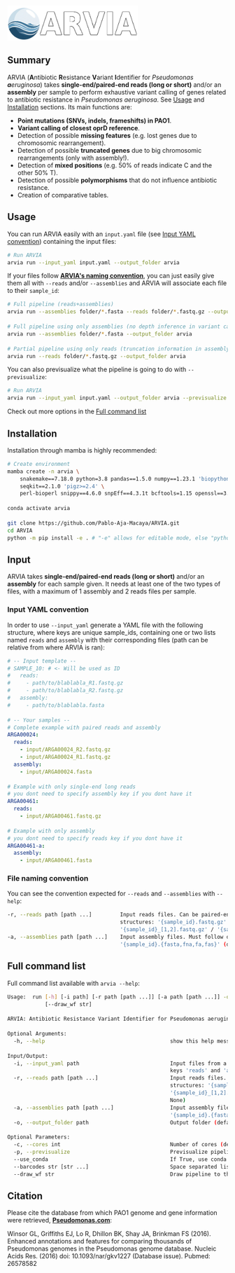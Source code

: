 <p align="left">
  <img src="arvia/data/arvia_header.png" height="80" >
</p>

## Summary

ARVIA (**A**ntibiotic **R**esistance **V**ariant **I**dentifier for *Pseudomonas **a**eruginosa*) takes **single-end/paired-end reads (long or short)** and/or an **assembly** per sample to perform exhaustive variant calling of genes related to antibiotic resistance in *Pseudomonas aeruginosa*. See [Usage](#usage) and [Installation](#installation) sections. Its main functions are:
- **Point mutations (SNVs, indels, frameshifts) in PAO1**.
- **Variant calling of closest oprD reference**. 
- Detection of possible **missing features** (e.g. lost genes due to chromosomic rearrangement).
- Detection of possible **truncated genes** due to big chromosomic rearrangements (only with assembly!).
- Detection of **mixed positions** (e.g. 50% of reads indicate C and the other 50% T).
- Detection of possible **polymorphisms** that do not influence antibiotic resistance.
- Creation of comparative tables.

## Usage

You can run ARVIA easily with an `input.yaml` file (see [Input YAML convention](#input-yaml-convention)) containing the input files:

```sh
# Run ARVIA
arvia run --input_yaml input.yaml --output_folder arvia
```

If your files follow [**ARVIA's naming convention**](#naming-convention), you can just easily give them all with `--reads` and/or `--assemblies` and ARVIA will associate each file to their `sample_id`:

```sh
# Full pipeline (reads+assemblies)
arvia run --assemblies folder/*.fasta --reads folder/*.fastq.gz --output_folder arvia

# Full pipeline using only assemblies (no depth inference in variant calling)
arvia run --assemblies folder/*.fasta --output_folder arvia

# Partial pipeline using only reads (truncation information in assembly from assembly is missing)
arvia run --reads folder/*.fastq.gz --output_folder arvia
```

You can also previsualize what the pipeline is going to do with `--previsualize`:
```sh
# Run ARVIA
arvia run --input_yaml input.yaml --output_folder arvia --previsualize
```

Check out more options in the [Full command list](#full-command-list)

## Installation

Installation through mamba is highly recommended:

```sh
# Create environment
mamba create -n arvia \
    snakemake==7.18.0 python=3.8 pandas==1.5.0 numpy==1.23.1 'biopython>=1.78' rich-argparse==1.6.0 'colorama==0.4.4' 'odfpy==1.4.1' 'setuptools<=70' toml==0.10.2 xlsxwriter \
    seqkit==2.1.0 'pigz>=2.4' \
    perl-bioperl snippy==4.6.0 snpEff==4.3.1t bcftools=1.15 openssl==3.5.0 samtools=1.18 blast=2.16.0
    
conda activate arvia

git clone https://github.com/Pablo-Aja-Macaya/ARVIA.git
cd ARVIA
python -m pip install -e . # "-e" allows for editable mode, else "python -m pip install ."

```

## Input

ARVIA takes **single-end/paired-end reads (long or short)** and/or an **assembly** for each sample given. It needs at least one of the two types of files, with a maximum of 1 assembly and 2 reads files per sample.

### Input YAML convention

In order to use `--input_yaml` generate a YAML file with the following structure, where keys are unique sample_ids, containing one or two lists named `reads` and `assembly` with their corresponding files (path can be relative from where ARVIA is ran):

```yaml
# -- Input template --
# SAMPLE_10: # <- Will be used as ID
#   reads:
#     - path/to/blablabla_R1.fastq.gz
#     - path/to/blablabla_R2.fastq.gz
#   assembly:
#     - path/to/blablabla.fasta

# -- Your samples --
# Complete example with paired reads and assembly
ARGA00024:
  reads:
    - input/ARGA00024_R2.fastq.gz
    - input/ARGA00024_R1.fastq.gz
  assembly:
    - input/ARGA00024.fasta

# Example with only single-end long reads
# you dont need to specify assembly key if you dont have it
ARGA00461:
  reads:
    - input/ARGA00461.fastq.gz

# Example with only assembly
# you dont need to specify reads key if you dont have it
ARGA00461-a:
  assembly:
    - input/ARGA00461.fasta
```


### File naming convention

You can see the convention expected for `--reads` and `--assemblies` with `--help`:

```sh
-r, --reads path [path ...]         Input reads files. Can be paired-end or single-end and must follow one of these
                                    structures: '{sample_id}.fastq.gz' / '{sample_id}_R[1,2].fastq.gz' /
                                    '{sample_id}_[1,2].fastq.gz' / '{sample_id}_S\d+_L\d+_R[1,2]_\d+.fastq.gz'
-a, --assemblies path [path ...]    Input assembly files. Must follow one of these structures:
                                    '{sample_id}.{fasta,fna,fa,fas}' (default: None)
```



## Full command list 
Full command list available with `arvia --help`:

```sh
Usage:  run [-h] [-i path] [-r path [path ...]] [-a path [path ...]] -o path [-c int] [-p] [--use_conda] [--barcodes str [str ...]]
            [--draw_wf str]

ARVIA: Antibiotic Resistance Variant Identifier for Pseudomonas aeruginosa

Optional Arguments:
  -h, --help                                        show this help message and exit

Input/Output:
  -i, --input_yaml path                             Input files from a YAML. Each key is a sample_id containing two lists of paths with
                                                    keys 'reads' and 'assembly' (default: None)
  -r, --reads path [path ...]                       Input reads files. Can be paired-end or single-end and must follow one of these
                                                    structures: '{sample_id}.fastq.gz' / '{sample_id}_R[1,2].fastq.gz' /
                                                    '{sample_id}_[1,2].fastq.gz' / '{sample_id}_S\d+_L\d+_R[1,2]_\d+.fastq.gz' (default:
                                                    None)
  -a, --assemblies path [path ...]                  Input assembly files. Must follow one of these structures:
                                                    '{sample_id}.{fasta,fna,fa,fas}' (default: None)
  -o, --output_folder path                          Output folder (default: None)

Optional Parameters:
  -c, --cores int                                   Number of cores (default is available cores - 1) (default: 63)
  -p, --previsualize                                Previsualize pipeline to see if everything is as expected (default: False)
  --use_conda                                       If True, use conda environment specified by snakefile (default: False)
  --barcodes str [str ...]                          Space separated list of sample IDs. Only these samples will be processed (default: None)
  --draw_wf str                                     Draw pipeline to this path (PDF (default: None)
```



<!-- 
# Testing package updates (this one works)
mamba create -n arvia_test_env \
    'snakemake==7.18.0' 'python>=3.8.10' 'pandas>=1.5.0' 'numpy>=1.23.1' 'biopython>=1.78' 'rich-argparse>=1.6.0' 'colorama>=0.4.4' 'odfpy>=1.4.1' 'setuptools<81' xlsxwriter \
    seqkit==2.1.0 'pigz>=2.4' \
    perl-bioperl snippy==4.6.0 snpEff==4.3.1t bcftools=1.21 openssl==3.5.0 samtools=1.18 blast=2.16.0 

mamba create -n arvia_test_env \
    'snakemake==9.8.1' 'python>=3.8.10' 'pandas>=1.5.0' 'numpy>=1.23.1' 'biopython>=1.78' 'rich-argparse>=1.6.0' 'colorama>=0.4.4' 'odfpy>=1.4.1' 'setuptools<81' xlsxwriter \
    seqkit==2.1.0 'pigz>=2.4' \
    perl-bioperl snippy==4.6.0 snpEff==4.3.1t bcftools=1.21 openssl==3.5.0 samtools=1.18 blast=2.16.0 

conda activate arvia_test_env
python setup.py develop
-->

## Citation

Please cite the database from which PAO1 genome and gene information were retrieved, **[Pseudomonas.com](https://www.pseudomonas.com)**:

Winsor GL, Griffiths EJ, Lo R, Dhillon BK, Shay JA, Brinkman FS (2016). Enhanced annotations and features for comparing thousands of Pseudomonas genomes in the Pseudomonas genome database. Nucleic Acids Res. (2016) doi: 10.1093/nar/gkv1227 (Database issue). Pubmed: 26578582


<!-- 
- [] Herramienta variant calling p. aeruginosa    
    - Funciones:
        - [] Input: paired reads, long reads or assembly
        - [] Output: tabla comparativa a lo ancho (.xlsx y .tsv), tabla comparativa a lo largo (.xlsx y .tsv), informe html de igvvariant, parameter log
        - [] To-do    
            - [] automatic reference download
            - [] in results_per_sample
                - [] format blast table (add header at least)
                - [] add original muts without filters
            - [] hideable snakemake progress bar
            - [] tests
            - [] rgi
            - [] mlst
            - [] add approximate depth if using reads
            - [] revisar parte de blast porque hay genes que no aparecen en tabla final
            - [] in xlsx output check it looks good on every platform (breaks like \n dont work in windows)
    - Dependencies:
        - python
        - snakemake
        - snippy
        - bwa
        - samtools
        - makeblastdb y blast (version in bakta)
        - minimap2 for long reads?
        - rgi?
        - mlst?
    - Paper: https://academic.oup.com/bioinformatics/pages/instructions_for_authors
        - [] paper
        - [] cover letter
        - [] Title page
        - [] .tif files (1200 d.p.i. for line drawings and 350 d.p.i. for colour and half-tone artwork). For online submission, please also prepare a second version of your figures at low-resolution for use in the review process; these versions of the figures can be saved in .jpg, .gif, .tif or .eps 
    - Nombres
        ARVIA: Antibiotic Resistance Variant Identifier for Pseudomonas aeruginosa
        PAVRA: Pseudomonas aeruginosa Variants and Resistance Analyzer
        PAVCRA: Pseudomonas Aeruginosa Variant Calling Resistance Analysis
        PARVI: P. Aeruginosa Resistance Variant Inspector
-->

<!-- [home]: https://github.com/Pablo-Aja-Macaya/ARVIA
[installation]: https://github.com/Pablo-Aja-Macaya/ARVIA/#installation
[naming_convention]: https://github.com/Pablo-Aja-Macaya/ARVIA/#naming-convention -->




